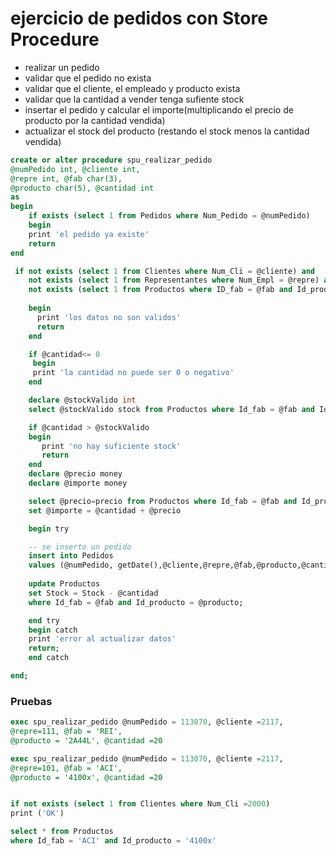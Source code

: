 # ejercicio de pedidos con Store Procedure 

- realizar un pedido
- validar que el pedido no exista 
- validar que el cliente, el empleado y producto exista 
- validar que la cantidad a vender tenga sufiente stock 
- insertar el pedido y calcular el importe(multiplicando el precio de producto
por la cantidad vendida)
- actualizar el stock del producto (restando el stock menos la cantidad vendida)

``` sql
create or alter procedure spu_realizar_pedido
@numPedido int, @cliente int,
@repre int, @fab char(3),
@producto char(5), @cantidad int 
as
begin
    if exists (select 1 from Pedidos where Num_Pedido = @numPedido)
	begin 
	print 'el pedido ya existe'
	return
end

 if not exists (select 1 from Clientes where Num_Cli = @cliente) and
    not exists (select 1 from Representantes where Num_Empl = @repre) and 
	not exists (select 1 from Productos where ID_fab = @fab and Id_producto =@producto)
	
	begin
	  print 'los datos no son validos'
	  return
	end

	if @cantidad<= 0
	 begin
	 print 'la cantidad no puede ser 0 o negativo'
	end 

	declare @stockValido int 
	select @stockValido stock from Productos where Id_fab = @fab and Id_producto =@producto

	if @cantidad > @stockValido
	begin
	   print 'no hay suficiente stock'
	   return
	end
	declare @precio money
	declare @importe money

	select @precio=precio from Productos where Id_fab = @fab and Id_producto = @producto
	set @importe = @cantidad + @precio

	begin try 

	-- se inserto un pedido
	insert into Pedidos
	values (@numPedido, getDate(),@cliente,@repre,@fab,@producto,@cantidad,@importe);
	
	update Productos 
	set Stock = Stock - @cantidad
	where Id_fab = @fab and Id_producto = @producto;

	end try
	begin catch 
	print 'error al actualizar datos'
	return;
	end catch

end;


```
### Pruebas 

``` sql
exec spu_realizar_pedido @numPedido = 113070, @cliente =2117,
@repre=111, @fab = 'REI',
@producto = '2A44L', @cantidad =20

exec spu_realizar_pedido @numPedido = 113070, @cliente =2117,
@repre=101, @fab = 'ACI',
@producto = '4100x', @cantidad =20


if not exists (select 1 from Clientes where Num_Cli =2000)
print ('OK')

select * from Productos
where Id_fab = 'ACI' and Id_producto = '4100x'

```